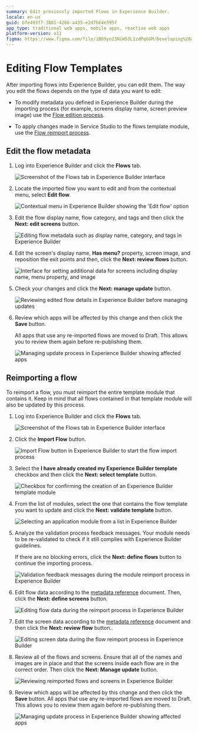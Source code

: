 ```yaml
---
summary: Edit previously imported Flows in Experience Builder.
locale: en-us
guid: bfe493f7-3801-4266-a435-e2d7b64e395f
app_type: traditional web apps, mobile apps, reactive web apps
platform-version: o11
figma: https://www.figma.com/file/iBD5yo23NiW53L1zdPqGGM/Developing%20an%20Application?node-id=4454:2894
---
```


# Editing Flow Templates

After importing flows into Experience Builder, you can edit them. The way you edit the flows depends on the type of data you want to edit:

* To modify metadata you defined in Experience Builder during the importing process (for example, screens display name, screen preview image) use the [Flow edition process](#edit-the-flow-metadata).

* To apply changes made in Service Studio to the flows template module, use the [Flow reimport process](#reimporting-a-flow).

## Edit the flow metadata

1. Log into Experience Builder and click the **Flows** tab.

    ![Screenshot of the Flows tab in Experience Builder interface](images/flows-tab-eb.png "Flows Tab in Experience Builder")

1. Locate the imported flow you want to edit and from the contextual menu, select **Edit flow**.

    ![Contextual menu in Experience Builder showing the 'Edit flow' option](images/edit-flow-eb.png "Edit Flow Option")

1. Edit the flow display name,  flow category, and tags and then click the **Next: edit screens** button.

    ![Editing flow metadata such as display name, category, and tags in Experience Builder](images/edit-wizard-flow-metadata-eb.png "Edit Flow Metadata Wizard")

1. Edit the screen's display name, **Has menu?** property, screen image, and reposition the exit points and then, click the **Next: review flows** button.

    ![Interface for setting additional data for screens including display name, menu property, and image](images/set-additional-data-eb.png "Set Additional Data for Screens")

1. Check your changes and click the **Next: manage update** button.

    ![Reviewing edited flow details in Experience Builder before managing updates](images/edit-wizard-review-eb.png "Review Edited Flow")

1. Review which apps will be affected by this change and then click the **Save** button. 

    All apps that use any re-imported flows are moved to Draft. This allows you to review them again before re-publishing them.

    ![Managing update process in Experience Builder showing affected apps](images/edit-wizard-manage-update-eb.png "Manage Update Wizard")

## Reimporting a flow

To reimport a flow, you must reimport the entire template module that contains it. Keep in mind that all flows contained in that template module will also be updated by this process.

1. Log into Experience Builder and click the **Flows** tab.

    ![Screenshot of the Flows tab in Experience Builder interface](images/flows-tab-eb.png "Flows Tab in Experience Builder")

1. Click the **Import Flow** button.

    ![Import Flow button in Experience Builder to start the flow import process](images/import-flows-button-eb.png "Import Flows Button")

1. Select the **I have already created my Experience Builder template** checkbox and then click the **Next: select template** button.

      ![Checkbox for confirming the creation of an Experience Builder template module](images/module-template-created-eb.png "Module Template Created Checkbox")

1. From the list of modules, select the one that contains the flow template you want to update and click the **Next: validate template** button.

    ![Selecting an application module from a list in Experience Builder](images/select-application-eb.png "Select Application Module")

1. Analyze the validation process feedback messages. Your module needs to be re-validated to check if it still complies with Experience Builder guidelines.

    If there are no blocking errors, click the **Next: define flows** button to continue the importing process.

    ![Validation feedback messages during the module reimport process in Experience Builder](images/check-validation-eb.png "Check Module Validation")

1. Edit flow data according to the [metadata reference](metadata-if.md) document. Then, click the **Next: define screens** button.

    ![Editing flow data during the reimport process in Experience Builder](images/eb-reimport-flow.png "Reimport Flow Data Editing")

1. Edit the screen data according to the [metadata reference](metadata-if.md) document and then click the **Next: review flow** button..

    ![Editing screen data during the flow reimport process in Experience Builder](images/reimport-screen-eb.png "Reimport Screen Data Editing")

 1. Review all of the flows and screens. Ensure that all of the names and images are in place and that the screens inside each flow are in the correct order. Then click the **Next: Manage update** button.

    ![Reviewing reimported flows and screens in Experience Builder](images/reimport-review-eb.png "Review Reimported Flow")

1. Review which apps will be affected by this change and then click the **Save** button. All apps that use any re-imported flows are moved to Draft. This allows you to review them again before re-publishing them.

    ![Managing update process in Experience Builder showing affected apps](images/edit-wizard-manage-update-eb.png "Manage Update Wizard")
